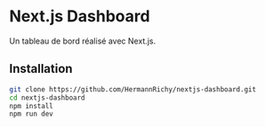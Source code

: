 # Next.js Dashboard
Un tableau de bord réalisé avec Next.js.

## Installation
```bash
git clone https://github.com/HermannRichy/nextjs-dashboard.git
cd nextjs-dashboard
npm install
npm run dev

